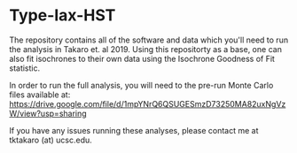 # Type-Iax-HST
The repository contains all of the software and data which you'll need to run the analysis in Takaro et. al 2019. Using this repositorty as a base, one can also fit isochrones to their own data using the Isochrone Goodness of Fit statistic.

In order to run the full analysis, you will need to the pre-run Monte Carlo files available at: https://drive.google.com/file/d/1mpYNrQ6QSUGESmzD73250MA82uxNgVzW/view?usp=sharing

If you have any issues running these analyses, please contact me at tktakaro (at) ucsc.edu.
